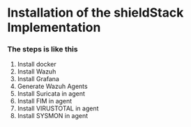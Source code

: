 # Installation of the shieldStack Implementation

### The steps is like this
1. Install docker
2. Install Wazuh
3. Install Grafana
4. Generate Wazuh Agents
5. Install Suricata in agent
6. Install FIM in agent
7. Install VIRUSTOTAL in agent
8. Install SYSMON in agent
